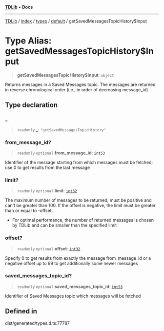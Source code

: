 [**TDLib**](../../../../../../README.md) • **Docs**

***

[TDLib](../../../../../../modules.md) / [index](../../../../../README.md) / [types](../../../README.md) / [default](../README.md) / getSavedMessagesTopicHistory$Input

# Type Alias: getSavedMessagesTopicHistory$Input

> **getSavedMessagesTopicHistory$Input**: `object`

Returns messages in a Saved Messages topic. The messages are returned in reverse chronological order (i.e., in order of decreasing message_id)

## Type declaration

### \_

> `readonly` **\_**: `"getSavedMessagesTopicHistory"`

### from\_message\_id?

> `readonly` `optional` **from\_message\_id**: [`int53`](int53.md)

Identifier of the message starting from which messages must be fetched; use 0 to get results from the last message

### limit?

> `readonly` `optional` **limit**: [`int32`](int32.md)

The maximum number of messages to be returned; must be positive and can't be greater than 100. If the offset is negative, the limit must be greater than or equal to -offset.

- For optimal performance, the number of returned messages is chosen by TDLib and can be smaller than the specified limit

### offset?

> `readonly` `optional` **offset**: [`int32`](int32.md)

Specify 0 to get results from exactly the message from_message_id or a negative offset up to 99 to get additionally some newer messages

### saved\_messages\_topic\_id?

> `readonly` `optional` **saved\_messages\_topic\_id**: [`int53`](int53.md)

Identifier of Saved Messages topic which messages will be fetched

## Defined in

dist/generated/types.d.ts:77787

